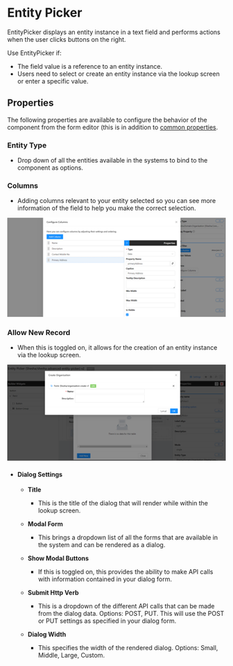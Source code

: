# Entity Picker

EntityPicker displays an entity instance in a text field and performs actions when the user clicks buttons on the right.

[//]: # (<iframe width="100%" height="500" src="https://pd-docs-adminportal-test.shesha.dev/shesha/forms-designer/?id=78cf2cab-724b-43cb-a370-7b71e2f215e6" title="Entity Picker Component" ></iframe>)

Use EntityPicker if:

- The field value is a reference to an entity instance.
- Users need to select or create an entity instance via the lookup screen or enter a specific value.

## Properties

The following properties are available to configure the behavior of the component from the form editor (this is in addition to [common properties](/docs/front-end-basics/form-components/common-component-properties.md).

### Entity Type

- Drop down of all the entities available in the systems to bind to the component as options.

### Columns

- Adding columns relevant to your entity selected so you can see more information of the field to help you make the correct selection.

![Image](./images/entity-picker-columns.png)

### Allow New Record

- When this is toggled on, it allows for the creation of an entity instance via the lookup screen.

![Image](./images/entity-picker-new.png)

- #### Dialog Settings

  - **Title**

    - This is the title of the dialog that will render while within the lookup screen.

  - **Modal Form**

    - This brings a dropdown list of all the forms that are available in the system and can be rendered as a dialog.

  - **Show Modal Buttons**

    - If this is toggled on, this provides the ability to make API calls with information contained in your dialog form.

  - **Submit Http Verb**

    - This is a dropdown of the different API calls that can be made from the dialog data. Options: POST, PUT. This will use the POST or PUT settings as specified in your dialog form.

  - **Dialog Width**
    - This specifies the width of the rendered dialog. Options: Small, Middle, Large, Custom.
